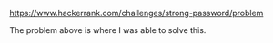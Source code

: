 https://www.hackerrank.com/challenges/strong-password/problem  

The problem above is where I was able to solve this.
